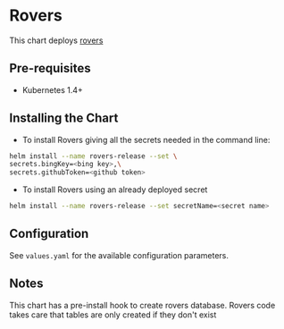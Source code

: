 # Rovers

This chart deploys [rovers](https://github.com/src-d/rovers)

## Pre-requisites

- Kubernetes 1.4+

## Installing the Chart

* To install Rovers giving all the secrets needed in the command line:

```sh
helm install --name rovers-release --set \
secrets.bingKey=<bing key>,\
secrets.githubToken=<github token>
```

* To install Rovers using an already deployed secret

```sh
helm install --name rovers-release --set secretName=<secret name>
```

## Configuration

See `values.yaml` for the available configuration parameters.

## Notes

This chart has a pre-install hook to create rovers database. Rovers code takes care that tables are only created if they don't exist
